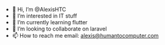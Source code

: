- 👋 Hi, I’m @AlexisHTC
- 👀 I’m interested in IT stuff
- 🌱 I’m currently learning flutter
- 💞️ I’m looking to collaborate on laravel
- 📫 How to reach me email: alexis@humantocomputer.com

<!---
AlexisHTC/AlexisHTC is a ✨ special ✨ repository because its `README.md` (this file) appears on your GitHub profile.
You can click the Preview link to take a look at your changes.
--->
